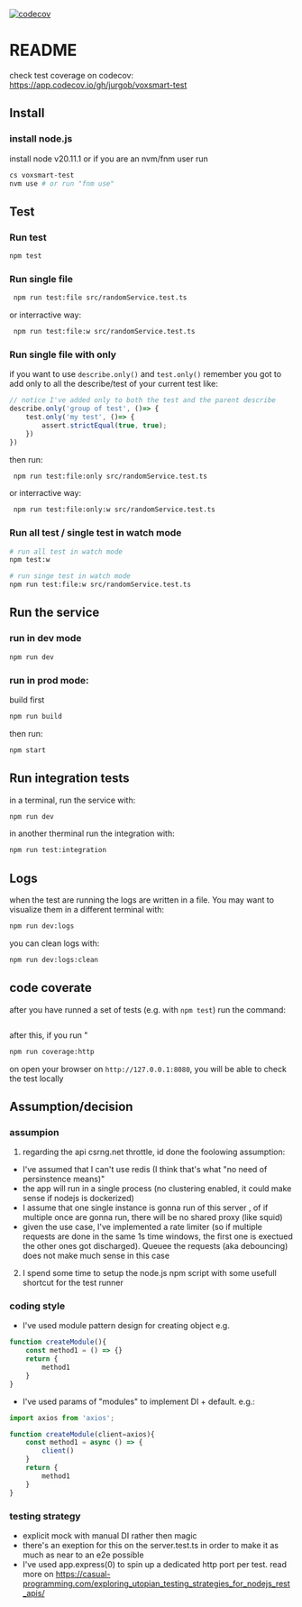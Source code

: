 [![codecov](https://codecov.io/gh/jurgob/voxsmart-test/graph/badge.svg?token=K5L1O7VQ0F)](https://codecov.io/gh/jurgob/voxsmart-test)

# README

check test coverage on codecov: https://app.codecov.io/gh/jurgob/voxsmart-test


## Install

### install node.js
install node v20.11.1 or if you are an nvm/fnm user run

```bash
cs voxsmart-test
nvm use # or run "fnm use"
```

## Test

### Run test

```bash
npm test
```

### Run single file

```bash 
 npm run test:file src/randomService.test.ts
 ```

or interractive way: 

```bash 
 npm run test:file:w src/randomService.test.ts
 ```

### Run single file with only

if you want to use `describe.only()` and `test.only()` remember you got to add only to all the describe/test of your current test like: 
```js
// notice I've added only to both the test and the parent describe
describe.only('group of test', ()=> {
    test.only('my test', ()=> {
        assert.strictEqual(true, true);
    })
})
```
then run: 

```bash 
 npm run test:file:only src/randomService.test.ts
 ```

or interractive way: 

```bash 
 npm run test:file:only:w src/randomService.test.ts
 ```


### Run all test / single test in watch mode

```bash
# run all test in watch mode
npm test:w

# run singe test in watch mode
npm run test:file:w src/randomService.test.ts
```

## Run the service

### run in dev mode

```bash
npm run dev
```

### run in prod mode: 

build first

```bash
npm run build
```

then run: 

```bash
npm start
```

## Run integration tests

in a terminal, run the service with: 

```bash
npm run dev
```

in another therminal run the integration with: 

```bash
npm run test:integration
```



## Logs

when the test are running the logs are written in a file. You may want to visualize them in a different terminal with: 

```sh
npm run dev:logs
```

you can clean logs with: 

```sh
npm run dev:logs:clean
```

## code coverate

after you have runned a set of tests (e.g. with `npm test`) run the command: 

```npm run coverage
```

after this, if you run "

```bash
npm run coverage:http
```
on open your browser on `http://127.0.0.1:8080`, you will be able to check the test locally

## Assumption/decision

### assumpion
1. regarding the api csrng.net throttle, id done the foolowing assumption: 
- I've assumed that I can't use redis (I think that's what "no need of persinstence means)"
- the app will run in a single process (no clustering enabled, it could make sense if nodejs is dockerized)
- I assume that one single instance is gonna run of this server , of if multiple once are gonna run, there will be no shared proxy (like squid)
- given the use case, I've implemented a rate limiter (so if multiple requests are done in the same 1s time windows, the first one is exectued the other ones got discharged). Queuee the requests (aka debouncing) does not make much sense in this case

2. I spend some time to setup the node.js npm script with some usefull shortcut for the test runner 
### coding style
- I've used module pattern design for creating object e.g. 

```js
function createModule(){
    const method1 = () => {}
    return {
        method1
    }
}
```
- I've used params of "modules" to implement DI + default. e.g.: 
```js
import axios from 'axios';

function createModule(client=axios){
    const method1 = async () => {
        client()
    }
    return {
        method1
    }
}
```

### testing strategy
- explicit mock with manual DI rather then magic
- there's an exeption for this on the server.test.ts in order to make it as much as near to an e2e possible
- I've used app.express(0) to spin up a dedicated http port per test. read more on https://casual-programming.com/exploring_utopian_testing_strategies_for_nodejs_rest_apis/







